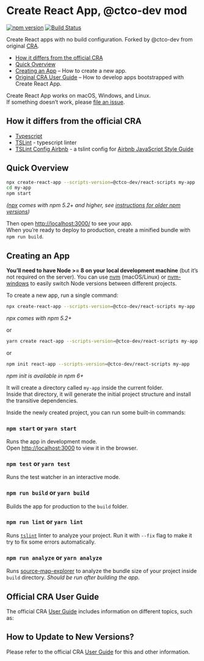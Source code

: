 # Create React App, @ctco-dev mod
[![npm version](https://badge.fury.io/js/%40ctco-dev%2Freact-scripts.svg)](https://badge.fury.io/js/%40ctco-dev%2Freact-scripts)
[![Build Status](https://travis-ci.org/ctco-dev/create-react-app.svg?branch=master)](https://travis-ci.org/ctco-dev/create-react-app)

Create React apps with no build configuration. Forked by @ctco-dev from original [CRA](https://github.com/facebookincubator/create-react-app).

* [How it differs from the official CRA](#how-it-differs-from-the-official-cra)
* [Quick Overview](#quick-overview)
* [Creating an App](#creating-an-app) – How to create a new app.
* [Original CRA User Guide](https://github.com/facebookincubator/create-react-app/blob/master/packages/react-scripts/template/README.md) – How to develop apps bootstrapped with Create React App.

Create React App works on macOS, Windows, and Linux.<br>
If something doesn’t work, please [file an issue](https://github.com/ctco-dev/create-react-app/issues/new).

## How it differs from the official CRA
* [Typescript](https://www.typescriptlang.org/)
* [TSLint](https://palantir.github.io/tslint/) - typescript linter
* [TSLint Config Airbnb](https://github.com/progre/tslint-config-airbnb) - a tslint config for [Airbnb JavaScript Style Guide](https://github.com/airbnb/javascript)

## Quick Overview

```sh
npx create-react-app --scripts-version=@ctco-dev/react-scripts my-app
cd my-app
npm start
```

*([npx](https://medium.com/@maybekatz/introducing-npx-an-npm-package-runner-55f7d4bd282b) comes with npm 5.2+ and higher, see [instructions for older npm versions](https://gist.github.com/gaearon/4064d3c23a77c74a3614c498a8bb1c5f))*

Then open [http://localhost:3000/](http://localhost:3000/) to see your app.<br>
When you’re ready to deploy to production, create a minified bundle with `npm run build`.

## Creating an App

**You’ll need to have Node >= 8 on your local development machine** (but it’s not required on the server). You can use [nvm](https://github.com/creationix/nvm#installation) (macOS/Linux) or [nvm-windows](https://github.com/coreybutler/nvm-windows#node-version-manager-nvm-for-windows) to easily switch Node versions between different projects.

To create a new app, run a single command:

```sh
npx create-react-app --scripts-version=@ctco-dev/react-scripts my-app
```
_npx comes with npm 5.2+_

or

```sh
yarn create react-app --scripts-version=@ctco-dev/react-scripts my-app
```

or

```sh
npm init react-app --scripts-version=@ctco-dev/react-scripts my-app
```
_npm init <initializer> is available in npm 6+_

It will create a directory called `my-app` inside the current folder.<br>
Inside that directory, it will generate the initial project structure and install the transitive dependencies.

Inside the newly created project, you can run some built-in commands:

### `npm start` or `yarn start`

Runs the app in development mode.<br>
Open [http://localhost:3000](http://localhost:3000) to view it in the browser.

### `npm test` or `yarn test`

Runs the test watcher in an interactive mode.

### `npm run build` or `yarn build`

Builds the app for production to the `build` folder.

### `npm run lint` or `yarn lint`

Runs [`tslint`](https://palantir.github.io/tslint/) linter to analyze your project. Run it with `--fix` flag to make it try to fix some errors automatically.

### `npm run analyze` or `yarn analyze`

Runs [source-map-explorer](https://github.com/danvk/source-map-explorer) to analyze the bundle size of your project inside `build` directory. _Should be run after building the app_.

## Official CRA User Guide

The official CRA [User Guide](https://github.com/facebookincubator/create-react-app/blob/master/packages/react-scripts/template/README.md) includes information on different topics, such as:

## How to Update to New Versions?

Please refer to the official CRA [User Guide](https://github.com/facebookincubator/create-react-app/blob/master/packages/react-scripts/template/README.md#updating-to-new-releases) for this and other information.
